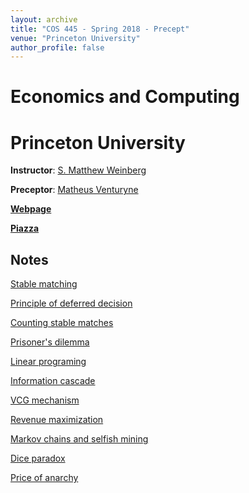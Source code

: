 ```yaml
---
layout: archive
title: "COS 445 - Spring 2018 - Precept"
venue: "Princeton University"
author_profile: false
---
```

# Economics and Computing
# Princeton University
**Instructor**: [S. Matthew Weinberg](https://www.cs.princeton.edu/~smattw/)

**Preceptor**: [Matheus Venturyne](https://matheusvxf.github.io)

[**Webpage**](https://www.cs.princeton.edu/~smattw/Teaching/cos445sp18.htm)

[**Piazza**](https://piazza.com/class/jd9ek7z16ha6jd)

## Notes
[Stable matching](./precept-1.pdf)

[Principle of deferred decision](./precept-2.pdf)

[Counting stable matches](./precept-3.pdf)

[Prisoner's dilemma](./precept-4.pdf)

[Linear programing](./precept-5.pdf)

[Information cascade](./precept-6.pdf)

[VCG mechanism](./precept-7.pdf)

[Revenue maximization](./precept-8.pdf)

[Markov chains and selfish mining](./precept-9.pdf)

[Dice paradox](./precept-10.pdf)

[Price of anarchy](./precept-11.pdf)
